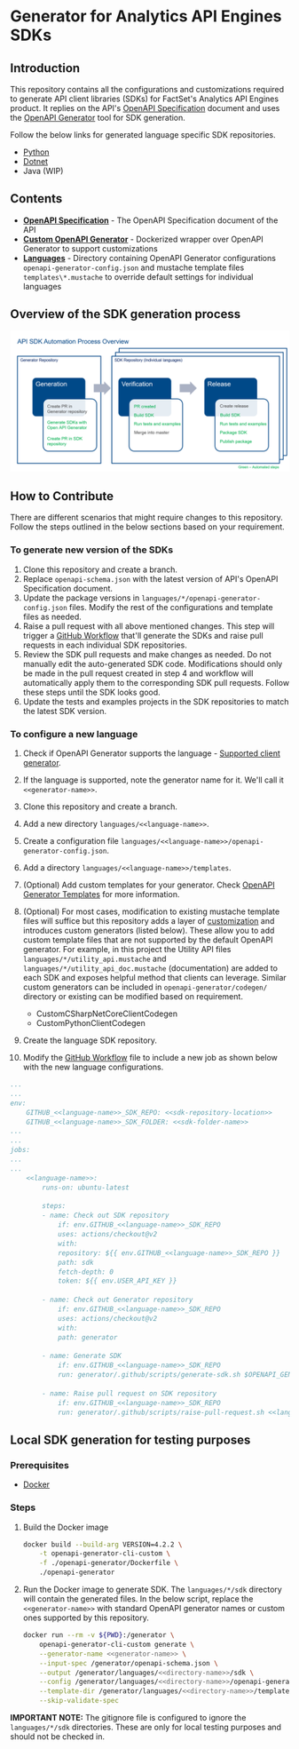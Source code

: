 # Generator for Analytics API Engines SDKs

## Introduction

This repository contains all the configurations and customizations required to generate API client libraries (SDKs) for FactSet's Analytics API Engines product. It replies on the API's [OpenAPI Specification](https://github.com/OAI/OpenAPI-Specification) document and uses the [OpenAPI Generator](https://github.com/OpenAPITools/openapi-generator) tool for SDK generation.

Follow the below links for generated language specific SDK repositories.

* [Python](https://github.com/afernandes/analyticsapi-engines-python-sdk)
* [Dotnet](https://github.com/afernandes/analyticsapi-engines-dotnet-sdk)
* Java (WIP)

## Contents

* **[OpenAPI Specification](openapi-schema.json)** - The OpenAPI Specification document of the API
* **[Custom OpenAPI Generator](openapi-generator)** - Dockerized wrapper over OpenAPI Generator to support customizations
* **[Languages](languages)** - Directory containing OpenAPI Generator configurations `openapi-generator-config.json` and mustache template files `templates\*.mustache` to override default settings for individual languages

## Overview of the SDK generation process

![API SDK Automation Process Overview](./images/overview.png)

## How to Contribute

There are different scenarios that might require changes to this repository. Follow the steps outlined in the below sections based on your requirement.

### To generate new version of the SDKs

1. Clone this repository and create a branch.
2. Replace `openapi-schema.json` with the latest version of API's OpenAPI Specification document.
3. Update the package versions in `languages/*/openapi-generator-config.json` files. Modify the rest of the configurations and template files as needed.
4. Raise a pull request with all above mentioned changes. This step will trigger a [GitHub Workflow](.github/workflows/pull-request.yml) that'll generate the SDKs and raise pull requests in each individual SDK repositories.
5. Review the SDK pull requests and make changes as needed. Do not manually edit the auto-generated SDK code. Modifications should only be made in the pull request created in step 4 and workflow will automatically apply them to the corresponding SDK pull requests. Follow these steps until the SDK looks good.
6. Update the tests and examples projects in the SDK repositories to match the latest SDK version.

### To configure a new language

1. Check if OpenAPI Generator supports the language - [Supported client generator](https://openapi-generator.tech/docs/generators#client-generators).
2. If the language is supported, note the generator name for it. We'll call it `<<generator-name>>`.
3. Clone this repository and create a branch.
4. Add a new directory `languages/<<language-name>>`.
5. Create a configuration file `languages/<<language-name>>/openapi-generator-config.json`.
6. Add a directory `languages/<<language-name>>/templates`.
7. (Optional) Add custom templates for your generator. Check [OpenAPI Generator Templates](https://openapi-generator.tech/docs/templating) for more information.
8. (Optional) For most cases, modification to existing mustache template files will suffice but this repository adds a layer of [customization](https://openapi-generator.tech/docs/customization) and introduces custom generators (listed below). These allow you to add custom template files that are not supported by the default OpenAPI generator. For example, in this project the Utility API files `languages/*/utility_api.mustache` and `languages/*/utility_api_doc.mustache` (documentation) are added to each SDK and exposes helpful method that clients can leverage. Similar custom generators can be included in `openapi-generator/codegen/` directory or existing can be modified based on requirement.

    * CustomCSharpNetCoreClientCodegen
    * CustomPythonClientCodegen

9. Create the language SDK repository.
10. Modify the [GitHub Workflow](.github/workflows/pull-request.yml) file to include a new job as shown below with the new language configurations.

```yml
...
...
env:
    GITHUB_<<language-name>>_SDK_REPO: <<sdk-repository-location>>
    GITHUB_<<language-name>>_SDK_FOLDER: <<sdk-folder-name>>
...
...
jobs:
...
...
    <<language-name>>:
        runs-on: ubuntu-latest

        steps:
        - name: Check out SDK repository
            if: env.GITHUB_<<language-name>>_SDK_REPO
            uses: actions/checkout@v2
            with:
            repository: ${{ env.GITHUB_<<language-name>>_SDK_REPO }}
            path: sdk
            fetch-depth: 0
            token: ${{ env.USER_API_KEY }}

        - name: Check out Generator repository
            if: env.GITHUB_<<language-name>>_SDK_REPO
            uses: actions/checkout@v2
            with:
            path: generator

        - name: Generate SDK
            if: env.GITHUB_<<language-name>>_SDK_REPO
            run: generator/.github/scripts/generate-sdk.sh $OPENAPI_GENERATOR_VERSION <<language-name>> <<generator-name>>

        - name: Raise pull request on SDK repository
            if: env.GITHUB_<<language-name>>_SDK_REPO
            run: generator/.github/scripts/raise-pull-request.sh <<language-name>> $GITHUB_<<language-name>>_SDK_FOLDER
```

## Local SDK generation for testing purposes

### Prerequisites

* [Docker](https://www.docker.com/)

### Steps

1. Build the Docker image

    ```bash
    docker build --build-arg VERSION=4.2.2 \
        -t openapi-generator-cli-custom \
        -f ./openapi-generator/Dockerfile \
        ./openapi-generator
    ```

2. Run the Docker image to generate SDK. The `languages/*/sdk` directory will contain the generated files. In the below script, replace the `<<generator-name>>` with standard OpenAPI generator names or custom ones supported by this repository.

    ```bash
    docker run --rm -v ${PWD}:/generator \
        openapi-generator-cli-custom generate \
        --generator-name <<generator-name>> \
        --input-spec /generator/openapi-schema.json \
        --output /generator/languages/<<directory-name>>/sdk \
        --config /generator/languages/<<directory-name>>/openapi-generator-config.json \
        --template-dir /generator/languages/<<directory-name>>/templates \
        --skip-validate-spec
    ```

**IMPORTANT NOTE:** The gitignore file is configured to ignore the `languages/*/sdk` directories. These are only for local testing purposes and should not be checked in.
